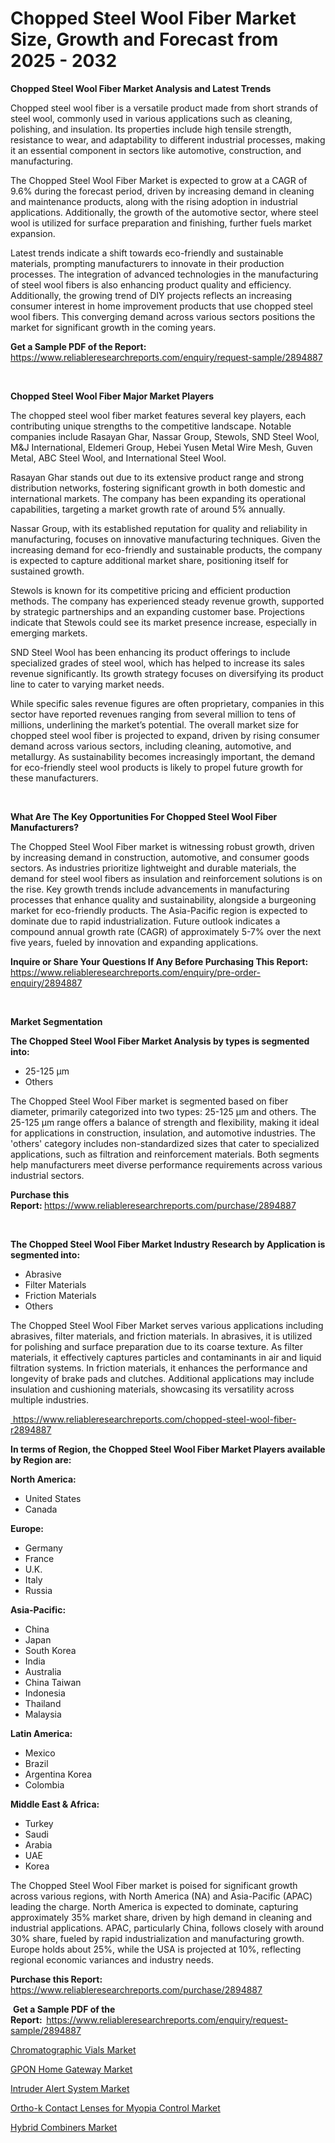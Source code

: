 <p><h1>Chopped Steel Wool Fiber Market Size, Growth and Forecast from 2025 - 2032</h1></p><p><strong>Chopped Steel Wool Fiber Market Analysis and Latest Trends</strong></p>
<p><p>Chopped steel wool fiber is a versatile product made from short strands of steel wool, commonly used in various applications such as cleaning, polishing, and insulation. Its properties include high tensile strength, resistance to wear, and adaptability to different industrial processes, making it an essential component in sectors like automotive, construction, and manufacturing.</p><p>The Chopped Steel Wool Fiber Market is expected to grow at a CAGR of 9.6% during the forecast period, driven by increasing demand in cleaning and maintenance products, along with the rising adoption in industrial applications. Additionally, the growth of the automotive sector, where steel wool is utilized for surface preparation and finishing, further fuels market expansion. </p><p>Latest trends indicate a shift towards eco-friendly and sustainable materials, prompting manufacturers to innovate in their production processes. The integration of advanced technologies in the manufacturing of steel wool fibers is also enhancing product quality and efficiency. Additionally, the growing trend of DIY projects reflects an increasing consumer interest in home improvement products that use chopped steel wool fibers. This converging demand across various sectors positions the market for significant growth in the coming years.</p></p>
<p><strong>Get a Sample PDF of the Report:&nbsp;</strong> <a href="https://www.reliableresearchreports.com/enquiry/request-sample/2894887?utm_campaign=2286&utm_medium=2&utm_source=Github&utm_content=ia&utm_term=15032025&utm_id=chopped-steel-wool-fiber">https://www.reliableresearchreports.com/enquiry/request-sample/2894887</a></p>
<p>&nbsp;</p>
<p><strong>Chopped Steel Wool Fiber Major Market Players</strong></p>
<p><p>The chopped steel wool fiber market features several key players, each contributing unique strengths to the competitive landscape. Notable companies include Rasayan Ghar, Nassar Group, Stewols, SND Steel Wool, M&J International, Eldemeri Group, Hebei Yusen Metal Wire Mesh, Guven Metal, ABC Steel Wool, and International Steel Wool.</p><p>Rasayan Ghar stands out due to its extensive product range and strong distribution networks, fostering significant growth in both domestic and international markets. The company has been expanding its operational capabilities, targeting a market growth rate of around 5% annually.</p><p>Nassar Group, with its established reputation for quality and reliability in manufacturing, focuses on innovative manufacturing techniques. Given the increasing demand for eco-friendly and sustainable products, the company is expected to capture additional market share, positioning itself for sustained growth.</p><p>Stewols is known for its competitive pricing and efficient production methods. The company has experienced steady revenue growth, supported by strategic partnerships and an expanding customer base. Projections indicate that Stewols could see its market presence increase, especially in emerging markets.</p><p>SND Steel Wool has been enhancing its product offerings to include specialized grades of steel wool, which has helped to increase its sales revenue significantly. Its growth strategy focuses on diversifying its product line to cater to varying market needs.</p><p>While specific sales revenue figures are often proprietary, companies in this sector have reported revenues ranging from several million to tens of millions, underlining the market’s potential. The overall market size for chopped steel wool fiber is projected to expand, driven by rising consumer demand across various sectors, including cleaning, automotive, and metallurgy. As sustainability becomes increasingly important, the demand for eco-friendly steel wool products is likely to propel future growth for these manufacturers.</p></p>
<p>&nbsp;</p>
<p><strong>What Are The Key Opportunities For Chopped Steel Wool Fiber Manufacturers?</strong></p>
<p><p>The Chopped Steel Wool Fiber market is witnessing robust growth, driven by increasing demand in construction, automotive, and consumer goods sectors. As industries prioritize lightweight and durable materials, the demand for steel wool fibers as insulation and reinforcement solutions is on the rise. Key growth trends include advancements in manufacturing processes that enhance quality and sustainability, alongside a burgeoning market for eco-friendly products. The Asia-Pacific region is expected to dominate due to rapid industrialization. Future outlook indicates a compound annual growth rate (CAGR) of approximately 5-7% over the next five years, fueled by innovation and expanding applications.</p></p>
<p><strong>Inquire or Share Your Questions If Any Before Purchasing This Report:</strong> <a href="https://www.reliableresearchreports.com/enquiry/pre-order-enquiry/2894887?utm_campaign=2286&utm_medium=2&utm_source=Github&utm_content=ia&utm_term=15032025&utm_id=chopped-steel-wool-fiber">https://www.reliableresearchreports.com/enquiry/pre-order-enquiry/2894887</a></p>
<p>&nbsp;</p>
<p><strong>Market Segmentation</strong></p>
<p><strong>The Chopped Steel Wool Fiber Market Analysis by types is segmented into:</strong></p>
<p><ul><li>25-125 µm</li><li>Others</li></ul></p>
<p><p>The Chopped Steel Wool Fiber market is segmented based on fiber diameter, primarily categorized into two types: 25-125 µm and others. The 25-125 µm range offers a balance of strength and flexibility, making it ideal for applications in construction, insulation, and automotive industries. The 'others' category includes non-standardized sizes that cater to specialized applications, such as filtration and reinforcement materials. Both segments help manufacturers meet diverse performance requirements across various industrial sectors.</p></p>
<p><strong>Purchase this Report:&nbsp;</strong><a href="https://www.reliableresearchreports.com/purchase/2894887?utm_campaign=2286&utm_medium=2&utm_source=Github&utm_content=ia&utm_term=15032025&utm_id=chopped-steel-wool-fiber">https://www.reliableresearchreports.com/purchase/2894887</a></p>
<p>&nbsp;</p>
<p><strong>The Chopped Steel Wool Fiber Market Industry Research by Application is segmented into:</strong></p>
<p><ul><li>Abrasive</li><li>Filter Materials</li><li>Friction Materials</li><li>Others</li></ul></p>
<p><p>The Chopped Steel Wool Fiber Market serves various applications including abrasives, filter materials, and friction materials. In abrasives, it is utilized for polishing and surface preparation due to its coarse texture. As filter materials, it effectively captures particles and contaminants in air and liquid filtration systems. In friction materials, it enhances the performance and longevity of brake pads and clutches. Additional applications may include insulation and cushioning materials, showcasing its versatility across multiple industries.</p></p>
<p><a href="https://www.reliableresearchreports.com/chopped-steel-wool-fiber-r2894887?utm_campaign=2286&utm_medium=2&utm_source=Github&utm_content=ia&utm_term=15032025&utm_id=chopped-steel-wool-fiber">&nbsp;https://www.reliableresearchreports.com/chopped-steel-wool-fiber-r2894887</a></p>
<p><strong>In terms of Region, the Chopped Steel Wool Fiber Market Players available by Region are:</strong></p>
<p>
    <p> <strong> North America: </strong>
        <ul>
            <li>United States</li>
            <li>Canada</li>
        </ul>
        </p> 
    <p> <strong> Europe: </strong>
        <ul>
            <li>Germany</li>
            <li>France</li>
            <li>U.K.</li>
            <li>Italy</li>
            <li>Russia</li>
        </ul>
        </p> 
    <p> <strong> Asia-Pacific: </strong>
        <ul>
            <li>China</li>
            <li>Japan</li>
            <li>South Korea</li>
            <li>India</li>
            <li>Australia</li>
            <li>China Taiwan</li>
            <li>Indonesia</li>
            <li>Thailand</li>
            <li>Malaysia</li>
        </ul>
        </p> 
    <p> <strong> Latin America: </strong>
        <ul>
            <li>Mexico</li>
            <li>Brazil</li>
            <li>Argentina Korea</li>
            <li>Colombia</li>
        </ul>
        </p> 
    <p> <strong> Middle East & Africa: </strong>
        <ul>
            <li>Turkey</li>
            <li>Saudi</li>
            <li>Arabia</li>
            <li>UAE</li>
            <li>Korea</li>
        </ul>
    </p>
    </p>
<p><p>The Chopped Steel Wool Fiber market is poised for significant growth across various regions, with North America (NA) and Asia-Pacific (APAC) leading the charge. North America is expected to dominate, capturing approximately 35% market share, driven by high demand in cleaning and industrial applications. APAC, particularly China, follows closely with around 30% share, fueled by rapid industrialization and manufacturing growth. Europe holds about 25%, while the USA is projected at 10%, reflecting regional economic variances and industry needs.</p></p>
<p><strong>Purchase this Report: </strong><a href="https://www.reliableresearchreports.com/purchase/2894887?utm_campaign=2286&utm_medium=2&utm_source=Github&utm_content=ia&utm_term=15032025&utm_id=chopped-steel-wool-fiber">https://www.reliableresearchreports.com/purchase/2894887</a></p>
<p>&nbsp;<strong>Get a Sample PDF of the Report:&nbsp;&nbsp;</strong><a href="https://www.reliableresearchreports.com/enquiry/request-sample/2894887?utm_campaign=2286&utm_medium=2&utm_source=Github&utm_content=ia&utm_term=15032025&utm_id=chopped-steel-wool-fiber">https://www.reliableresearchreports.com/enquiry/request-sample/2894887</a></p>
<p><strong></strong></p>
<p><p><a href="https://github.com/donnypolan/Market-Research-Report-List-1/blob/main/chromatographic-vials-market.md?utm_campaign=2286&utm_medium=2&utm_source=Github&utm_content=ia&utm_term=15032025&utm_id=chopped-steel-wool-fiber">Chromatographic Vials Market</a></p><p><a href="https://www.linkedin.com/pulse/in-depth-analysis-gpon-home-gateway-market-size-share-kqwxe?utm_campaign=2286&utm_medium=2&utm_source=Github&utm_content=ia&utm_term=15032025&utm_id=chopped-steel-wool-fiber">GPON Home Gateway Market</a></p><p><a href="https://www.linkedin.com/pulse/growth-rate-size-intruder-alert-system-market-anextraordinary-dpqxe?utm_campaign=2286&utm_medium=2&utm_source=Github&utm_content=ia&utm_term=15032025&utm_id=chopped-steel-wool-fiber">Intruder Alert System Market</a></p><p><a href="https://github.com/zemonarutaep/Market-Research-Report-List-1/blob/main/ortho-k-contact-lenses-for-myopia-control-market.md?utm_campaign=2286&utm_medium=2&utm_source=Github&utm_content=ia&utm_term=15032025&utm_id=chopped-steel-wool-fiber">Ortho-k Contact Lenses for Myopia Control Market</a></p><p><a href="https://www.linkedin.com/pulse/technological-insights-growth-trends-hybrid-combiners-market-zqeee?utm_campaign=2286&utm_medium=2&utm_source=Github&utm_content=ia&utm_term=15032025&utm_id=chopped-steel-wool-fiber">Hybrid Combiners Market</a></p></p>